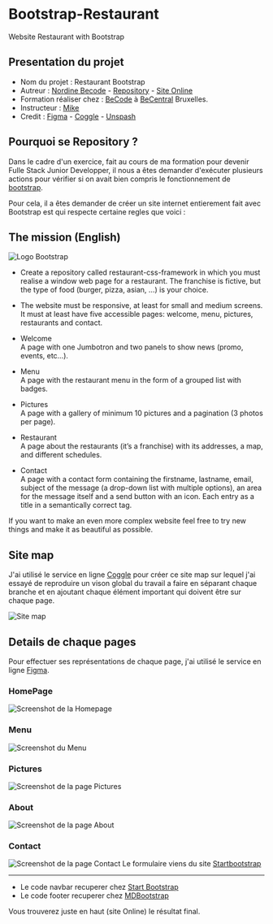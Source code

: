 # Bootstrap-Restaurant

Website Restaurant with Bootstrap

## Presentation du projet

- Nom du projet : Restaurant Bootstrap
- Autreur : [Nordine Becode](https://github.com/ElazzouziNordineBeCode) - [Repository](https://github.com/ElazzouziNordineBeCode/Bootstrap-Restaurant) - [Site Online](https://elazzouzinordinebecode.github.io/Bootstrap-Restaurant/)
- Formation réaliser chez : [BeCode](https://becode.org/) à [BeCentral](https://becode.org/fr/a-propos-de-nous/nos-campus/bruxelles/) Bruxelles.
- Instructeur : [Mike](https://github.com/Mike00001)
- Credit : [Figma](https://www.figma.com/) - [Coggle](https://coggle.it/) - [Unspash](https://unsplash.com/)

## Pourquoi se Repository ?

Dans le cadre d'un exercice, fait au cours de ma formation pour devenir Fulle Stack Junior Developper, il nous a êtes demander d'exécuter plusieurs actions pour vérifier si on avait bien compris le fonctionnement de [bootstrap](https://getbootstrap.com/).

Pour cela, il a êtes demander de créer un site internet entierement fait avec Bootstrap est qui respecte certaine regles que voici :

## The mission (English)

![Logo Bootstrap](img/ReadMe/Bootstrap.png "Logo Bootstrap")

- Create a repository called restaurant-css-framework in which you must realise a window web page for a restaurant. The franchise is fictive, but the type of food (burger, pizza, asian, …​) is your choice.

- The website must be responsive, at least for small and medium screens. It must at least have five accessible pages: welcome, menu, pictures, restaurants and contact.

- Welcome  
  A page with one Jumbotron and two panels to show news (promo, events, etc…​).

- Menu  
  A page with the restaurant menu in the form of a grouped list with badges.

- Pictures  
  A page with a gallery of minimum 10 pictures and a pagination (3 photos per page).

- Restaurant  
  A page about the restaurants (it’s a franchise) with its addresses, a map, and different schedules.

- Contact  
  A page with a contact form containing the firstname, lastname, email, subject of the message (a drop-down list with multiple options), an area for the message itself and a send button with an icon. Each entry as a title in a semantically correct tag.

If you want to make an even more complex website feel free to try new things and make it as beautiful as possible.

## Site map

J'ai utilisé le service en ligne [Coggle](https://coggle.it/) pour créer ce site map sur lequel j'ai essayé de reproduire un vison global du travail a faire en séparant chaque branche et en ajoutant chaque élément important qui doivent être sur chaque page.

![Site map](img/ReadMe/Mapping.png "Image du site map")

## Details de chaque pages

Pour effectuer ses représentations de chaque page, j'ai utilisé le service en ligne [Figma](https://www.figma.com/).

### HomePage

![Screenshot de la Homepage](img/ReadMe/Homepage.png "Screenshot de la Homepage")

### Menu

![Screenshot du Menu](img/ReadMe/Menu.png "Screenshot du Menu")

### Pictures

![Screenshot de la page Pictures](img/ReadMe/Pictures.png "Screenshot de la page Pictures")

### About

![Screenshot de la page About](img/ReadMe/About.png "Screenshot de la page About")

### Contact

![Screenshot de la page Contact](img/ReadMe/Contact.png "Screenshot de la page Contact")
Le formulaire viens du site [Startbootstrap](https://startbootstrap.com/guides/bootstrap-form-setup-guide)

---

- Le code navbar recuperer chez [Start Bootstrap](https://startbootstrap.com/snippets/navbar-logo)
- Le code footer recuperer chez [MDBootstrap](https://mdbootstrap.com/snippets/standard/mdbootstrap/2886162)

Vous trouverez juste en haut (site Online) le résultat final.
